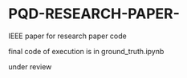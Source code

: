 # PQD-RESEARCH-PAPER-
IEEE paper for research paper code 



final code of execution is in ground_truth.ipynb 



under review 

